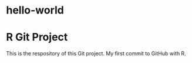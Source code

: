 # hello-world

# R Git Project
This is the respository of this Git project.
My first commit to GitHub with R.
